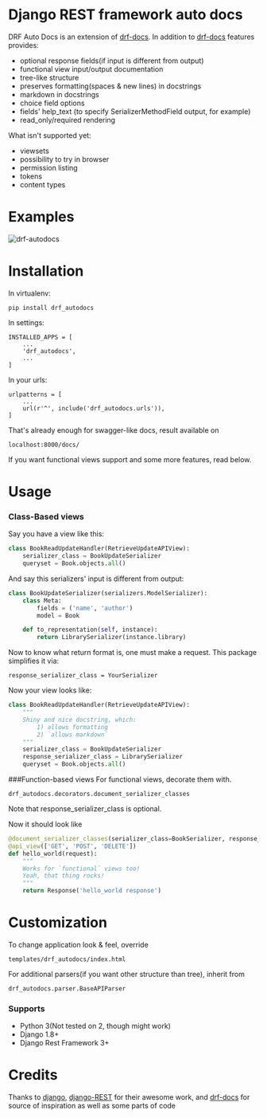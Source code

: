 # Django REST framework auto docs
DRF Auto Docs is an extension of [drf-docs](https://github.com/manosim/django-rest-framework-docs).
In addition to [drf-docs](https://github.com/manosim/django-rest-framework-docs) features provides:

 * optional response fields(if input is different from output)
 * functional view input/output documentation
 * tree-like structure
 * preserves formatting(spaces & new lines) in docstrings
 * markdown in docstrings
 * choice field options
 * fields' help_text (to specify SerializerMethodField output, for example)
 * read_only/required rendering

What isn't supported yet:

 * viewsets
 * possibility to try in browser
 * permission listing
 * tokens
 * content types


# Examples
![drf-autodocs](http://joxi.net/VrwzKWSO8BOkAX.jpg)

# Installation
In virtualenv:

    pip install drf_autodocs

In settings:

    INSTALLED_APPS = [
        ...
        'drf_autodocs',
        ...
    ]

In your urls:

    urlpatterns = [
        ...
        url(r'^', include('drf_autodocs.urls')),
    ]


That's already enough for swagger-like docs,
result available on

`localhost:8000/docs/`

If you want functional views support and some more features, read below.

# Usage

### Class-Based views
Say you have a view like this:
```python
class BookReadUpdateHandler(RetrieveUpdateAPIView):
    serializer_class = BookUpdateSerializer
    queryset = Book.objects.all()
```

And say this serializers' input is different from output:
```python
class BookUpdateSerializer(serializers.ModelSerializer):
    class Meta:
        fields = ('name', 'author')
        model = Book

    def to_representation(self, instance):
        return LibrarySerializer(instance.library)
```

Now to know what return format is, one must make a request.
This package simplifies it via:

`response_serializer_class = YourSerializer`

Now your view looks like:
```python
class BookReadUpdateHandler(RetrieveUpdateAPIView):
    """
    Shiny and nice docstring, which:
        1) allows formatting
        2) `allows markdown`
    """
    serializer_class = BookUpdateSerializer
    response_serializer_class = LibrarySerializer
    queryset = Book.objects.all()
```

###Function-based views
For functional views, decorate them with.

`drf_autodocs.decorators.document_serializer_classes`

Note that response_serializer_class is optional.

Now it should look like
```python
@document_serializer_classes(serializer_class=BookSerializer, response_serializer_class=LibrarySerializer)
@api_view(['GET', 'POST', 'DELETE'])
def hello_world(request):
    """
    Works for `functional` views too!
    Yeah, that thing rocks!
    """
    return Response('hello_world response')
```


# Customization
To change application look & feel, override

`templates/drf_autodocs/index.html`


For additional parsers(if you want other structure than tree), inherit from

 `drf_autodocs.parser.BaseAPIParser`



### Supports
  - Python 3(Not tested on 2, though might work)
  - Django 1.8+
  - Django Rest Framework 3+


# Credits
Thanks to [django](http://djangoproject.com), [django-REST](http://www.django-rest-framework.org/) for their awesome work,
and [drf-docs](https://github.com/manosim/django-rest-framework-docs) for source of inspiration as well as some parts of code
